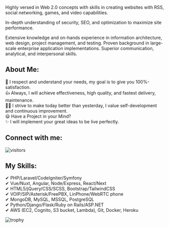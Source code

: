 
Highly versed in Web 2.0 concepts with skills in creating websites with RSS, social networking, games, and video capabilities.

In-depth understanding of security, SEO, and optimization to maximize site performance.

Extensive knowledge and on-hands experience in information architecture, web design, project management, and testing.
Proven background in large-scale enterprise application implementations. Superior communication, analytical, and interpersonal skills.

## About Me:

🚀 I respect and understand your needs, my goal is to give you 100%-satisfaction.<br>
👍 Always, I will achieve effectiveness, high quality, and fastest delivery, maintenance.<br>
👨‍🎓 I strive to make today better than yesterday, I value self-development and continuous improvement.<br>
😃 Have a Project in your Mind?<br>
✨ I will implement your great ideas to be live perfectly.<br>

## Connect with me:
![visitors](https://visitor-badge.glitch.me/badge?page_id=beatific-angel.visitor-badge)



## My Skills:

✔ PHP/Laravel/CodeIgniter/Symfony <br>
✔ Vue/Nuxt, Angular, Node/Express, React/Next<br>
✔ HTML5/jQuery/CSS/SCSS, Bootstrap/TailwindCSS<br>
✔ VOIP/SIP/Asterisk/FreePBX, LinPhone/WebRTC phone<br>
✔ MongoDB, MySQL, MSSQL, PostgreSQL<br>
✔ Python/Django/Flask/Ruby on Rails/ASP.NET<br>
✔ AWS (EC2, Cognito, S3 bucket, Lambda), Git, Docker, Heroku<br>

![trophy](https://github-profile-trophy.vercel.app/?username=beatific-angel&theme=onedark&title=MultiLanguage,Commit,Repositories,Stars,Followers)




